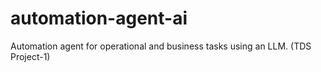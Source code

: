 # automation-agent-ai
Automation agent for operational and business tasks using an LLM. (TDS Project-1)

